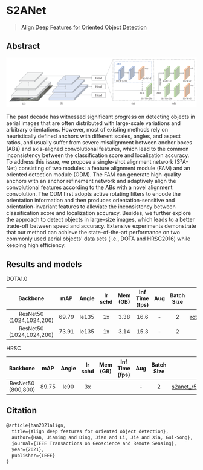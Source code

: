 # S2ANet
> [Align Deep Features for Oriented Object Detection](https://ieeexplore.ieee.org/document/9377550)

<!-- [ALGORITHM] -->
## Abstract

<div align=center>
<img src="https://raw.githubusercontent.com/zytx121/image-host/main/imgs/s2a.png" width="800"/>
</div>

The past decade has witnessed significant progress on detecting objects in aerial images that are often distributed with large-scale variations and arbitrary orientations. However, most of existing methods rely on heuristically defined anchors with different scales, angles, and aspect ratios, and usually suffer from severe misalignment between anchor boxes (ABs) and axis-aligned convolutional features, which lead to the common inconsistency between the classification score and localization accuracy. To address this issue, we propose a single-shot alignment network (S²A-Net) consisting of two modules: a feature alignment module (FAM) and an oriented detection module (ODM). The FAM can generate high-quality anchors with an anchor refinement network and adaptively align the convolutional features according to the ABs with a novel alignment convolution. The ODM first adopts active rotating filters to encode the orientation information and then produces orientation-sensitive and orientation-invariant features to alleviate the inconsistency between classification score and localization accuracy. Besides, we further explore the approach to detect objects in large-size images, which leads to a better trade-off between speed and accuracy. Extensive experiments demonstrate that our method can achieve the state-of-the-art performance on two commonly used aerial objects' data sets (i.e., DOTA and HRSC2016) while keeping high efficiency.

## Results and models

DOTA1.0

|    Backbone   |    mAP   | Angle | lr schd | Mem (GB) | Inf Time (fps) | Aug | Batch Size | Configs | Download |
|:------------:|:----------:|:-----------:|:---------:|:---------:|:---------:|:---------:|:---------:|:---------:|:-------------:|
| ResNet50 (1024,1024,200) | 69.79 | le135 | 1x | 3.38 | 16.6 | - | 2 | [rotated_retinanet_obb_r50_fpn_1x_dota_le135](../rotated_retinanet/rotated_retinanet_obb_r50_fpn_1x_dota_le135.py) |  [model](https://download.openmmlab.com/mmrotate/v0.1.0/rotated_retinanet/rotated_retinanet_obb_r50_fpn_1x_dota_le135/rotated_retinanet_obb_r50_fpn_1x_dota_le135-e4131166.pth) &#124; [log](https://download.openmmlab.com/mmrotate/v0.1.0/rotated_retinanet/rotated_retinanet_obb_r50_fpn_1x_dota_le135/rotated_retinanet_obb_r50_fpn_1x_dota_le135_20220128_130755.log.json)
| ResNet50 (1024,1024,200) | 73.91 | le135 | 1x | 3.14 | 15.3 | - | 2 | [s2anet_r50_fpn_1x_dota_le135](./s2anet_r50_fpn_1x_dota_le135.py) | [model](https://download.openmmlab.com/mmrotate/v0.1.0/s2anet/s2anet_r50_fpn_1x_dota_le135/s2anet_r50_fpn_1x_dota_le135-5dfcf396.pth) &#124; [log](https://download.openmmlab.com/mmrotate/v0.1.0/s2anet/s2anet_r50_fpn_1x_dota_le135/s2anet_r50_fpn_1x_dota_le135_20220124_163529.log.json)

HRSC

|       Backbone        |  mAP  | Angle | lr schd | Mem (GB) | Inf Time (fps) | Aug | Batch Size |                                            Configs                                            | Download |
|:---------------------:|:-----:|:-----------:|:-------:|:---------:|:---------:|:---------:|:---------:|:---------------------------------------------------------------------------------------------:|:-------------:|
|  ResNet50 (800,800)   | 89.75 | le90 |   3x    |  |  | - | 2 | [s2anet_r50_fpn_3x_hrsc_le135](./s2anet_r50_fpn_3x_hrsc_le135.py) |

## Citation
```
@article{han2021align,
  title={Align deep features for oriented object detection},
  author={Han, Jiaming and Ding, Jian and Li, Jie and Xia, Gui-Song},
  journal={IEEE Transactions on Geoscience and Remote Sensing},
  year={2021},
  publisher={IEEE}
}
```
